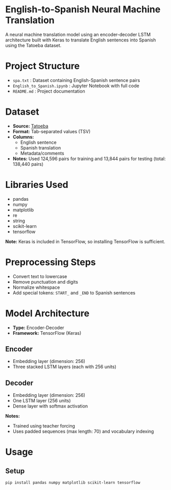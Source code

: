 # English-to-Spanish Neural Machine Translation

A neural machine translation model using an encoder-decoder LSTM architecture built with Keras to translate English sentences into Spanish using the Tatoeba dataset.

# Project Structure

- `spa.txt` : Dataset containing English-Spanish sentence pairs  
- `English_to_Spanish.ipynb` : Jupyter Notebook with full code  
- `README.md` : Project documentation  

# Dataset

- **Source:** [Tatoeba](https://tatoeba.org/)  
- **Format:** Tab-separated values (TSV)  
- **Columns:**  
  - English sentence  
  - Spanish translation  
  - Metadata/comments  
- **Notes:** Used 124,596 pairs for training and 13,844 pairs for testing (total: 138,440 pairs)  

# Libraries Used

- pandas  
- numpy  
- matplotlib  
- re  
- string  
- scikit-learn  
- tensorflow  

**Note:** Keras is included in TensorFlow, so installing TensorFlow is sufficient.  

# Preprocessing Steps

- Convert text to lowercase  
- Remove punctuation and digits  
- Normalize whitespace  
- Add special tokens: `START_` and `_END` to Spanish sentences  

# Model Architecture

- **Type:** Encoder-Decoder  
- **Framework:** TensorFlow (Keras)  

## Encoder

- Embedding layer (dimension: 256)  
- Three stacked LSTM layers (each with 256 units)  

## Decoder

- Embedding layer (dimension: 256)  
- One LSTM layer (256 units)  
- Dense layer with softmax activation  

**Notes:**  
- Trained using teacher forcing  
- Uses padded sequences (max length: 70) and vocabulary indexing  

# Usage

## Setup

```bash
pip install pandas numpy matplotlib scikit-learn tensorflow
